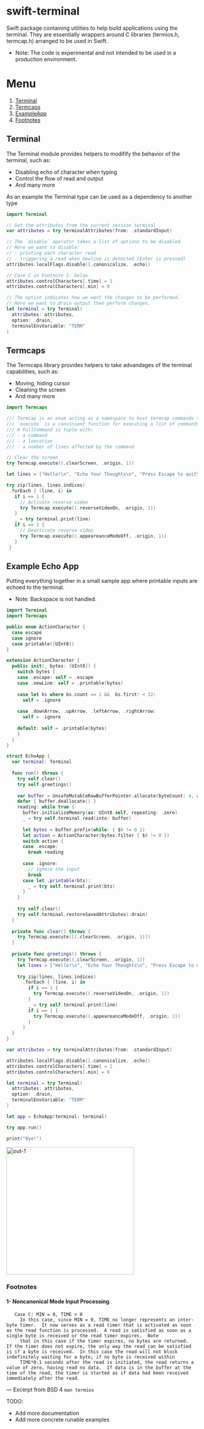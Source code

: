 # swift-terminal

Swift package containing utilities to help build applications using the terminal.
They are essentially wrappers around C libraries (termios.h, termcap.h) arranged to be used in Swift.

- Note: The code is experimental and not intended to be used in a production environment.

# Menu
1. [Terminal](#terminal)
2. [Termcaps](#termcaps)
3. [ExampleApp](#example)
4. [Footnotes](#footnotes)

## Terminal <a name="terminal"></a> 
The Terminal module provides helpers to modifify the behavior of the terminal, such as:
  - Disabling echo of character when typing
  - Control the flow of read and output
  - And many more
  
As an example the Terminal type can be used as a dependency to another type

```swift
import Terminal

// Get the attributes from the current session terminal
var attributes = try terminalAttributes(from: .standardInput)

// The `disable` operator takes a list of options to be disabled.
// Here we want to disable:
// - printing each character read
// - triggering a read when newline is detected (Enter is pressed)
attributes.localFlags.disable([.canonicalize, .echo])

// Case C in Footnote 1- below
attributes.controlCharacters[.time] = 1
attributes.controlCharacters[.min] = 0

// The option indicates how we want the changes to be performed.
// Here we want to drain output then perform changes.
let terminal = try Terminal(
  attributes: attributes,
  option: .drain,
  terminalEnvVariable: "TERM"
)
```

## Termcaps  <a name="termcaps"></a> 
The Termcaps library provides helpers to take advandages of the terminal capabilities, such as:
 - Moving, hiding cursor
 - Cleaning the screen
 - And many more
 
 ```swift
import Termcaps

/// Termcap is an enum acting as a namespace to host termcap commands to execute on the terminal
/// `execute` is a convinient function for executing a list of commands.
/// A FullCommand is tuple with:
/// - a command
/// - a loocation
/// - a number of lines affected by the command

// Clear the screen
try Termcap.execute((.clearScreen, .origin, 1))

let lines = ["Hello!\n", "Echo Your Thoughts\n", "Press Escape to quit\n"]

try zip(lines, lines.indices)
  .forEach { (line, i) in
    if i == 1 {
      // Activate reverse video
      try Termcap.execute((.reverseVideoOn, .origin, 1))
    }
    _ = try terminal.print(line)
    if i == 1 {
      // Deactivate reverse video
      try Termcap.execute((.appeareanceModeOff, .origin, 1))
    }
  }
 ```
 
## Example Echo App  <a name="example"></a> 
Putting everything together in a small sample app where printable inputs are echoed to the terminal.
- Note: Backspace is not handled.
```swift
import Terminal
import Termcaps

public enum ActionCharacter {
  case escape
  case ignore
  case printable([UInt8])
}

extension ActionCharacter {
  public init(_ bytes: [UInt8]) {
    switch bytes {
    case .escape: self = .escape
    case .newLine: self = .printable(bytes)
      
    case let bs where bs.count == 1 &&  bs.first! < 32:
      self = .ignore
      
    case .downArrow, .upArrow, .leftArrow, .rightArrow:
      self = .ignore
      
    default: self = .printable(bytes)
    }
  }
}

struct EchoApp {
  var terminal: Terminal
  
  func run() throws {
    try self.clear()
    try self.greetings()
    
    var buffer = UnsafeMutableRawBufferPointer.allocate(byteCount: 4, alignment: 4)
    defer { buffer.deallocate() }
    reading: while true {
      buffer.initializeMemory(as: UInt8.self, repeating: .zero)
      _ = try self.terminal.read(into: buffer)
      
      let bytes = buffer.prefix(while: { $0 != 0 })
      let action = ActionCharacter(bytes.filter { $0 != 0 })
      switch action {
      case .escape:
        break reading
        
      case .ignore:
        // Ignore the input
        break
      case let .printable(bts):
        _ = try self.terminal.print(bts)
      }
    }
    
    try self.clear()
    try self.terminal.restoreSavedAttributes(.drain)
  }
  
  private func clear() throws {
    try Termcap.execute([(.clearScreen, .origin, 1)])
  }
  
  private func greetings() throws {
    try Termcap.execute((.clearScreen, .origin, 1))
    let lines = ["Hello!\n", "Echo Your Thoughts\n", "Press Escape to quit\n"]
    
    try zip(lines, lines.indices)
      .forEach { (line, i) in
        if i == 1 {
          try Termcap.execute((.reverseVideoOn, .origin, 1))
        }
        _ = try self.terminal.print(line)
        if i == 1 {
          try Termcap.execute((.appeareanceModeOff, .origin, 1))
        }
      }
  }
}

var attributes = try terminalAttributes(from: .standardInput)

attributes.localFlags.disable([.canonicalize, .echo])
attributes.controlCharacters[.time] = 1
attributes.controlCharacters[.min] = 0

let terminal = try Terminal(
  attributes: attributes,
  option: .drain,
  terminalEnvVariable: "TERM"
)

let app = EchoApp(terminal: terminal)

try app.run()

print("Bye!")
```

<img width="336" alt="out-1" src="https://user-images.githubusercontent.com/8080769/223205041-eddd2570-c268-4a8e-ac2a-1ddc17b84838.png">

 
### Footnotes <a name="footnotes"></a> 

#### 1- Noncanonical Mode Input Processing 
  
```
   Case C: MIN = 0, TIME > 0
     In this case, since MIN = 0, TIME no longer represents an inter-byte timer.  It now serves as a read timer that is activated as soon as the read function is processed.  A read is satisfied as soon as a single byte is received or the read timer expires.  Note
     that in this case if the timer expires, no bytes are returned.  If the timer does not expire, the only way the read can be satisfied is if a byte is received.  In this case the read will not block indefinitely waiting for a byte; if no byte is received within
     TIME*0.1 seconds after the read is initiated, the read returns a value of zero, having read no data.  If data is in the buffer at the time of the read, the timer is started as if data had been received immediately after the read.

```
     
— Excerpt from BSD 4 ```man termios```

TODO: 
  - Add more documentation
  - Add more concrete runable examples

